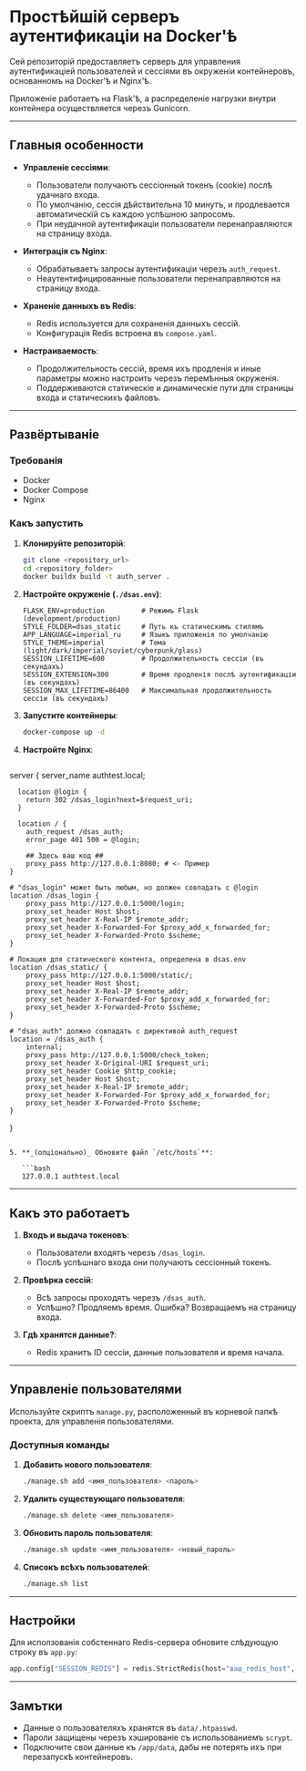 # Простѣйшій серверъ аутентификаціи на Docker'ѣ

Сей репозиторій предоставляетъ серверъ для управления аутентификаціей пользователей и сессіями въ окруженіи контейнеровъ, основанномъ на Docker'ѣ и Nginx'ѣ.

Приложеніе работаетъ на Flask'ѣ, а распределеніе нагрузки внутри контейнера осуществляется черезъ Gunicorn.

---

## Главныя особенности

- **Управленіе сессіями**:
  - Пользователи получаютъ сессіонный токенъ (cookie) послѣ удачнаго входа.
  - По умолчанію, сессія дѣйствительна 10 минутъ, и продлевается автоматическїй съ каждою успѣшною запросомъ.
  - При неудачной аутентификаціи пользователи перенаправляются на страницу входа.

- **Интеграція съ Nginx**:
  - Обрабатываетъ запросы аутентификаціи черезъ `auth_request`.
  - Неаутентифицированные пользователи перенаправляются на страницу входа.

- **Храненіе данныхъ въ Redis**:
  - Redis используется для сохраненія данныхъ сессій.
  - Конфигурація Redis встроена въ `compose.yaml`.

- **Настраиваемость**:
  - Продолжительность сессій, время ихъ продленія и иные параметры можно настроить черезъ перемѣнныя окруженія.
  - Поддерживаются статическіе и динамическіе пути для страницы входа и статическихъ файловъ.

---

## Развёртываніе

### Требованія

- Docker
- Docker Compose
- Nginx

### Какъ запустить

1. **Клонируйте репозиторій**:

   ```bash
   git clone <repository_url>
   cd <repository_folder>
   docker buildx build -t auth_server .
   ```

2. **Настройте окруженіе (`./dsas.env`)**:

   ```env
   FLASK_ENV=production         # Режимъ Flask (development/production)
   STYLE_FOLDER=dsas_static     # Путь къ статическимъ стилямъ
   APP_LANGUAGE=imperial_ru     # Языкъ приложенія по умолчанію
   STYLE_THEME=imperial         # Тема (light/dark/imperial/soviet/cyberpunk/glass)
   SESSION_LIFETIME=600         # Продолжительность сессіи (въ секундахъ)
   SESSION_EXTENSION=300        # Время продленія послѣ аутентификаціи (въ секундахъ)
   SESSION_MAX_LIFETIME=86400   # Максимальная продолжительность сессіи (въ секундахъ)
   ```

3. **Запустите контейнеры**:

   ```bash
   docker-compose up -d
   ```

4. **Настройте Nginx**:

   ```nginx
server {
      server_name authtest.local;

      location @login {
        return 302 /dsas_login?next=$request_uri;
      }

      location / {
        auth_request /dsas_auth;
        error_page 401 500 = @login;

        ## Здесь ваш код ##
        proxy_pass http://127.0.0.1:8080; # <- Пример
    }

    # "dsas_login" может быть любым, но должен совпадать с @login
    location /dsas_login {
        proxy_pass http://127.0.0.1:5000/login;
        proxy_set_header Host $host;
        proxy_set_header X-Real-IP $remote_addr;
        proxy_set_header X-Forwarded-For $proxy_add_x_forwarded_for;
        proxy_set_header X-Forwarded-Proto $scheme;
    }

    # Локация для статического контента, определена в dsas.env
    location /dsas_static/ {
        proxy_pass http://127.0.0.1:5000/static/;
        proxy_set_header Host $host;
        proxy_set_header X-Real-IP $remote_addr;
        proxy_set_header X-Forwarded-For $proxy_add_x_forwarded_for;
        proxy_set_header X-Forwarded-Proto $scheme;
    }

    # "dsas_auth" должно совпадать с директивой auth_request
    location = /dsas_auth {
        internal;
        proxy_pass http://127.0.0.1:5000/check_token;
        proxy_set_header X-Original-URI $request_uri;
        proxy_set_header Cookie $http_cookie;
        proxy_set_header Host $host;
        proxy_set_header X-Real-IP $remote_addr;
        proxy_set_header X-Forwarded-For $proxy_add_x_forwarded_for;
        proxy_set_header X-Forwarded-Proto $scheme;
    }
}
```

5. **_(опціонально)_ Обновите файл `/etc/hosts`**:

   ```bash
   127.0.0.1 authtest.local
   ```

---

## Какъ это работаетъ

1. **Входъ и выдача токеновъ**:
   - Пользователи входятъ черезъ `/dsas_login`.
   - Послѣ успѣшнаго входа они получаютъ сессіонный токенъ.

2. **Провѣрка сессій**:
   - Всѣ запросы проходятъ черезъ `/dsas_auth`.
   - Успѣшно? Продляемъ время. Ошибка? Возвращаемъ на страницу входа.

3. **Гдѣ хранятся данные?**:
   - Redis хранитъ ID сессіи, данные пользователя и время начала.

---

## Управленіе пользователями

Используйте скриптъ `manage.py`, расположенный въ корневой папкѣ проекта, для управленія пользователями.

### Доступныя команды

1. **Добавить нового пользователя**:
   ```bash
   ./manage.sh add <имя_пользователя> <пароль>
   ```

2. **Удалить существующаго пользователя**:
   ```bash
   ./manage.sh delete <имя_пользователя>
   ```

3. **Обновить пароль пользователя**:
   ```bash
   ./manage.sh update <имя_пользователя> <новый_пароль>
   ```

4. **Списокъ всѣхъ пользователей**:
   ```bash
   ./manage.sh list
   ```

---

## Настройки

Для исползованія собстеннаго Redis-сервера обновите слѣдующую строку въ `app.py`:

```python
app.config["SESSION_REDIS"] = redis.StrictRedis(host="ваш_redis_host", port=6379, decode_responses=True)
```

---

## Замътки

- Данные о пользователяхъ хранятся въ `data/.htpasswd`.
- Пароли защищены черезъ хэшированіе съ использованиемъ `scrypt`.
- Подключите свои данные къ `/app/data`, дабы не потерять ихъ при перезапускѣ контейнеровъ.